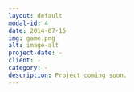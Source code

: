 ```yaml
---
layout: default
modal-id: 4
date: 2014-07-15
img: game.png
alt: image-alt
project-date: -
client: -
category: -
description: Project coming soon.
---
```

